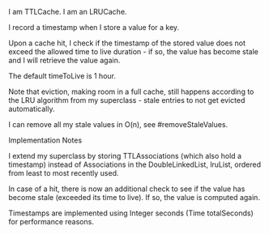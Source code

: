 I am TTLCache. 
I am an LRUCache.

I record a timestamp when I store a value for a key.

Upon a cache hit, I check if the timestamp of the stored value does not exceed the allowed time to live duration - if so, the value has become stale and I will retrieve the value again.

The default timeToLive is 1 hour.

Note that eviction, making room in a full cache, still happens according to the LRU algorithm from my superclass - stale entries to not get evicted automatically.

I can remove all my stale values in O(n), see #removeStaleValues.

Implementation Notes

I extend my superclass by storing TTLAssociations (which also hold a timestamp) instead of Associations in the DoubleLinkedList, lruList, ordered from least to most recently used.

In case of a hit, there is now an additional check to see if the value has become stale (exceeded its time to live). If so, the value is computed again.

Timestamps are implemented using Integer seconds (Time totalSeconds) for performance reasons.